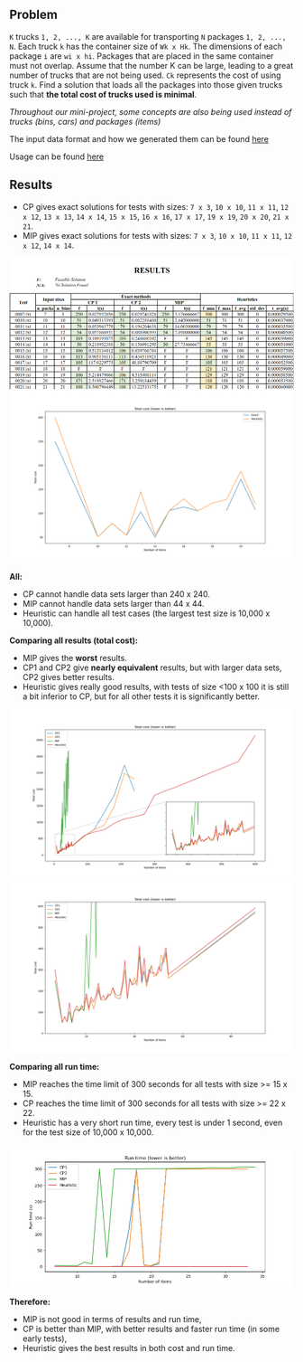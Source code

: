 ## Problem
`K` trucks `1, 2, ..., K` are available for transporting `N` packages `1, 2, ..., N`. Each truck `k` has the container size of `Wk x Hk`. The dimensions of each package `i` are `wi x hi`. Packages that are placed in the same container must not overlap. Assume that the number K can be large, leading to a great number of trucks that are not being used. `Ck` represents the cost of using truck `k`. Find a solution that loads all the packages into those given trucks such that **the total cost of trucks used is minimal**.  

*Throughout our mini-project, some concepts are also being used instead of trucks (bins, cars) and packages (items)*

The input data format and how we generated them can be found [here](./input_data/README.md)   

Usage can be found [here](./USAGE.md)


## Results
- CP gives exact solutions for tests with sizes: `7 x 3`, `10 x 10`, `11 x 11`, `12 x 12`, `13 x 13`, `14 x 14`, `15 x 15`, `16 x 16`, `17 x 17`, `19 x 19`, `20 x 20`, `21 x 21`.
- MIP gives exact solutions for tests with sizes: `7 x 3`, `10 x 10`, `11 x 11`, `12 x 12`, `14 x 14`.  

<!-- | Input    	|       |    CP 1       |       |      CP 2     |       |       MIP     |       |       Heuristic       |
|----------	|-----	|-------------	|-----	|-------------	|-----	|-------------	|-----	|---------------------	|
|          	| f   	| t (s)       	| f   	| t (s)       	| f   	| t (s)       	| f   	| t (s)               	|
| 0007.txt 	| 250 	| 0.027932056 	| 250 	| 0.029741828 	| 250 	| 3.176666667 	| 300 	| 0.000063000 	|
| 0010.txt 	| 51  	| 0.049313393 	| 51  	| 0.082288480 	| 51  	| 2.642000000 	| 51  	| 0.000119500 	|
| 0011.txt 	| 79  	| 0.053943779 	| 79  	| 0.194204638 	| 79  	| 14.00300000 	| 79  	| 0.000111500 	|
| 0012.txt 	| 54  	| 0.057868931 	| 54  	| 0.088900393 	| 54  	| 7.898000000 	| 54  	| 0.00012350  	|
| 0013.txt 	| 103 	| 0.109191075 	| 103 	| 0.248680102 	|     	|             	| 145 	| 0.000121000 	|
| 0014.txt 	| 50  	| 0.218952388 	| 50  	| 0.156991295 	| 50  	| 27.73466667 	| 55  	| 0.000147000 	|
| 0015.txt 	| 106 	| 0.513134012 	| 106 	| 0.859766784 	|     	|             	| 106 	| 0.000147500 	|
| 0016.txt 	| 113 	| 0.905138111 	| 113 	| 0.434518921 	|     	|             	| 130 	| 0.000178500 	|
| 0017.txt 	| 105 	| 190.2477704 	| 105 	| 48.88790709 	|     	|             	| 105 	| 0.000175500 	|
| 0018.txt 	|     	|             	|     	|             	|     	|             	| 121 	| 0.000196500 	|
| 0019.txt 	| 106 	| 5.214479066 	| 106 	| 4.515408114 	|     	|             	| 129 	| 0.000239000 	|
| 0020.txt 	| 171 	| 2.519827466 	| 171 	| 3.259184459 	|     	|             	| 188 	| 0.000226000 	|
| 0021.txt 	| 108 	| 8.500796449 	| 108 	| 13.22533175 	|     	|             	| 120 	| 0.000229500 	| -->

![Cost](./picture/table_compare_only_exact.png)
![Cost](./picture/compare_only_exact.png)


**All:**
- CP cannot handle data sets larger than 240 x 240. 
- MIP cannot handle data sets larger than 44 x 44.
- Heuristic can handle all test cases (the largest test size is 10,000 x 10,000).

**Comparing all results (total cost):**
- MIP gives the **worst** results.
- CP1 and CP2 give **nearly equivalent** results, but with larger data sets, CP2 gives better results.
- Heuristic gives really good results, with tests of size <100 x 100 it is still a bit inferior to CP, but for all other tests it is significantly better.

![Cost](./picture/compare_cost_all.png)
![Cost](./picture/zoomed_compare_cost_all.png)

**Comparing all run time:**

- MIP reaches the time limit of 300 seconds for all tests with size >= 15 x 15.
- CP reaches the time limit of 300 seconds for all tests with size >= 22 x 22.
- Heuristic has a very short run time, every test is under 1 second, even for the test size of 10,000 x 10,000.

![Example](./picture/compare_run_time_all_first_25_test.png)

**Therefore:**

- MIP is not good in terms of results and run time,
- CP is better than MIP, with better results and faster run time (in some early tests),
- Heuristic gives the best results in both cost and run time. 

